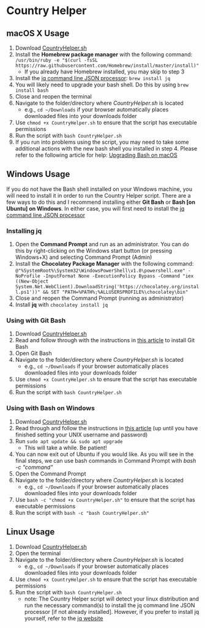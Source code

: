 # Country Helper
## macOS X Usage
1. Download [CountryHelper.sh](https://philipng88.github.io/CountryHelper.sh)
2. Install the **Homebrew package manager** with the following command: `/usr/bin/ruby -e "$(curl -fsSL https://raw.githubusercontent.com/Homebrew/install/master/install)"` 
    - If you already have Homebrew installed, you may skip to step 3
3. Install the [jq command line JSON processor](https://stedolan.github.io/jq): `brew install jq`
4. You will likely need to upgrade your bash shell. Do this by using `brew install bash`
5. Close and reopen the terminal
6. Navigate to the folder/directory where *CountryHelper.sh* is located
    - e.g., `cd ~/Downloads` if your browser automatically places downloaded files into your downloads folder
7. Use `chmod +x CountryHelper.sh` to ensure that the script has executable permissions
8. Run the script with `bash CountryHelper.sh`
9. If you run into problems using the script, you may need to take some additional actions with the new bash shell you installed in step 4. Please refer to the following article for help: [Upgrading Bash on macOS](https://itnext.io/upgrading-bash-on-macos-7138bd1066ba) 

## Windows Usage
If you do not have the Bash shell installed on your Windows machine, you will need to install it in order to run the Country Helper script. There are a few ways to do this and I recommend installing either **Git Bash** or **Bash [on Ubuntu] on Windows**. In either case, you will first need to install the [jq command line JSON processor](https://stedolan.github.io/jq)
### Installing jq
1. Open the **Command Prompt** and run as an administrator. You can do this by right-clicking on the Windows start button (or pressing Windows+X) and selecting Command Prompt (Admin)
2. Install the **Chocolatey Package Manager** with the following command: `@"%SystemRoot%\System32\WindowsPowerShell\v1.0\powershell.exe" -NoProfile -InputFormat None -ExecutionPolicy Bypass -Command "iex ((New-Object System.Net.WebClient).DownloadString('https://chocolatey.org/install.ps1'))" && SET "PATH=%PATH%;%ALLUSERSPROFILE%\chocolatey\bin"`
3. Close and reopen the Command Prompt (running as administrator)
4. Install **jq** with `chocolatey install jq`
### Using with Git Bash
1. Download [CountryHelper.sh](https://philipng88.github.io/CountryHelper.sh)
2. Read and follow through with the instructions in [this article](https://learn.adafruit.com/an-introduction-to-collaborating-with-version-control/windows) to install Git Bash
3. Open Git Bash
4. Navigate to the folder/directory where *CountryHelper.sh* is located
    - e.g., `cd ~/Downloads` if your browser automatically places downloaded files into your downloads folder 
5. Use `chmod +x CountryHelper.sh` to ensure that the script has executable permissions
7. Run the script with `bash CountryHelper.sh`
### Using with Bash on Windows
1. Download [CountryHelper.sh](https://philipng88.github.io/CountryHelper.sh)
2. Read through and follow the instructions in [this article](https://www.howtogeek.com/249966/how-to-install-and-use-the-linux-bash-shell-on-windows-10) (up until you have finished setting your UNIX username and password)
3. Run `sudo apt update && sudo apt upgrade` 
    - This will take a while. Be patient!
4. You can now exit out of Ubuntu if you would like. As you will see in the final steps, we can use bash commands in Command Prompt with *bash -c "command"*
5. Open the Command Prompt 
6. Navigate to the folder/directory where *CountryHelper.sh* is located
    - e.g., `cd ~/Downloads` if your browser automatically places downloaded files into your downloads folder 
7. Use `bash -c "chmod +x CountryHelper.sh"` to ensure that the script has executable permissions
8. Run the script with `bash -c "bash CountryHelper.sh"`

## Linux Usage
1. Download [CountryHelper.sh](https://philipng88.github.io/CountryHelper.sh)
2. Open the terminal
3. Navigate to the folder/directory where *CountryHelper.sh* is located
    - e.g., `cd ~/Downloads` if your browser automatically places downloaded files into your downloads folder 
4. Use `chmod +x CountryHelper.sh` to ensure that the script has executable permissions
5. Run the script with `bash CountryHelper.sh`
    - note: The Country Helper script will detect your linux distribution and run the necessary command(s) to install the jq command line JSON processor [if not already installed]. However, if you prefer to install jq yourself, refer to the [jq website](https://stedolan.github.io/jq) 